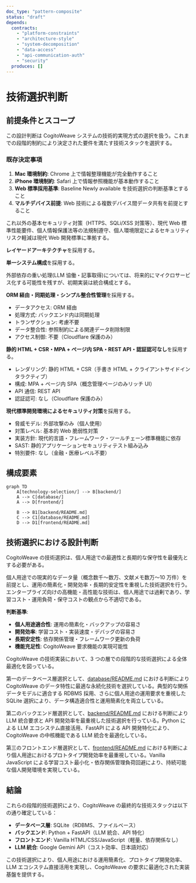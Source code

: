 ```yaml
---
doc_type: "pattern-composite"
status: "draft"
depends:
  contracts:
    - "platform-constraints"
    - "architecture-style"
    - "system-decomposition"
    - "data-access"
    - "api-communication-auth"
    - "security"
  produces: []
---
```


# 技術選択判断

## 前提条件とスコープ

この設計判断は CogitoWeave システムの技術的実現方式の選択を扱う。これまでの段階的制約により決定された要件を満たす技術スタックを選択する。

### 既存決定事項

<!-- PREMISE_BEGIN: platform-constraints -->

1. **Mac 環境制約**: Chrome 上で情報整理機能が完全動作すること
2. **iPhone 環境制約**: Safari 上で情報参照機能が基本動作すること
3. **Web 標準採用基準**: Baseline Newly available を技術選択の判断基準とすること
4. **マルチデバイス前提**: Web 技術による複数デバイス間データ共有を前提とすること

これ以外の基本セキュリティ対策（HTTPS、SQLi/XSS 対策等）、現代 Web 標準性能要件、個人情報保護法等の法規制遵守、個人環境限定によるセキュリティリスク軽減は現代 Web 開発標準に準拠する。

<!-- PREMISE_END: platform-constraints -->

<!-- PREMISE_BEGIN: architecture-style -->

**レイヤードアーキテクチャ**を採用する。

<!-- PREMISE_END: architecture-style -->

<!-- PREMISE_BEGIN: system-decomposition -->

**単一システム構成**を採用する。

外部依存の重い処理(LLM 協働・記事取得)については、将来的にマイクロサービス化する可能性を残すが、初期実装は統合構成とする。

<!-- PREMISE_END: system-decomposition -->

<!-- PREMISE_BEGIN: data-access -->

**ORM 経由・同期処理・シンプル整合性管理**を採用する。

- データアクセス: ORM 経由
- 処理方式: バックエンド内は同期処理
- トランザクション: 考慮不要
- データ整合性: 参照制約による関連データ削除制限
- アクセス制御: 不要（Cloudflare 保護のみ）

<!-- PREMISE_END: data-access -->

<!-- PREMISE_BEGIN: api-communication-auth -->

**静的 HTML + CSR・MPA + ページ内 SPA・REST API・認証認可なし**を採用する。

- レンダリング: 静的 HTML + CSR（手書き HTML + クライアントサイドインタラクティブ）
- 構成: MPA + ページ内 SPA（概念管理ページのみリッチ UI）
- API 通信: REST API
- 認証認可: なし（Cloudflare 保護のみ）

<!-- PREMISE_END: api-communication-auth -->

<!-- PREMISE_BEGIN: security -->

**現代標準開発環境によるセキュリティ対策**を採用する。

- 脅威モデル: 外部攻撃のみ（個人使用）
- 対策レベル: 基本的 Web 脆弱性対策
- 実装方針: 現代的言語・フレームワーク・ツールチェーン標準機能に依存
- SAST: 静的アプリケーションセキュリティテスト組み込み
- 特別要件: なし（金融・医療レベル不要）

<!-- PREMISE_END: security -->

## 構成要素

```mermaid
graph TD
    A[technology-selection/] --> B[backend/]
    A --> C[database/]
    A --> D[frontend/]

    B --> B1[backend/README.md]
    C --> C1[database/README.md]
    D --> D1[frontend/README.md]
```

## 技術選択における設計判断

CogitoWeave の技術選択は、個人用途での最適性と長期的な保守性を最優先とする必要がある。

個人用途での現実的なデータ量（概念数千〜数万、文献メモ数万〜10 万件）を前提とし、運用の簡素化・開発効率・長期的安定性を重視した技術選択を行う。エンタープライズ向けの高機能・高性能な技術は、個人用途では過剰であり、学習コスト・運用負荷・保守コストの観点から不適切である。

**判断基準**:

- **個人用途適合性**: 運用の簡素化・バックアップの容易さ
- **開発効率**: 学習コスト・実装速度・デバッグの容易さ
- **長期安定性**: 依存関係管理・フレームワーク更新の負荷
- **機能充足性**: CogitoWeave 要求機能の実現可能性

CogitoWeave の技術実装において、3 つの層での段階的な技術選択による全体最適化を図っている。

第一のデータベース層選択として、[database/README.md](database/README.md) における判断により CogitoWeave のデータ特性に最適な永続化技術を選択している。典型的な関係データモデルに適合する RDBMS 採用、さらに個人用途の運用要求を重視した SQLite 選択により、データ構造適合性と運用簡素化を両立している。

第二のバックエンド層選択として、[backend/README.md](backend/README.md) における判断により LLM 統合要求と API 開発効率を最重視した技術選択を行っている。Python による LLM エコシステム直接活用、FastAPI による API 開発特化により、CogitoWeave の中核機能である LLM 統合を最適化している。

第三のフロントエンド層選択として、[frontend/README.md](frontend/README.md) における判断により個人用途におけるプロトタイプ開発効率を最重視している。Vanilla JavaScript による学習コスト最小化・依存関係管理負荷回避により、持続可能な個人開発環境を実現している。

## 結論

これらの段階的技術選択により、CogitoWeave の最終的な技術スタックは以下の通り確定している：

- **データベース層**: SQLite（RDBMS、ファイルベース）
- **バックエンド**: Python + FastAPI（LLM 統合、API 特化）
- **フロントエンド**: Vanilla HTML/CSS/JavaScript（軽量、依存関係なし）
- **LLM 統合**: Google Gemini API（コスト効率、日本語対応）

この技術選択により、個人用途における運用簡素化、プロトタイプ開発効率、LLM エコシステム直接活用を実現し、CogitoWeave の要求に最適化された実装基盤を提供する。
